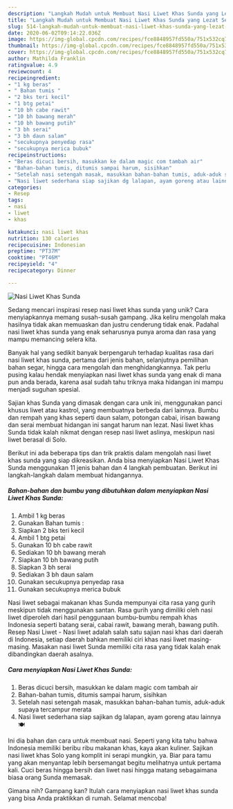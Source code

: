 ```yaml
---
description: "Langkah Mudah untuk Membuat Nasi Liwet Khas Sunda yang Lezat Sekali"
title: "Langkah Mudah untuk Membuat Nasi Liwet Khas Sunda yang Lezat Sekali"
slug: 514-langkah-mudah-untuk-membuat-nasi-liwet-khas-sunda-yang-lezat-sekali
date: 2020-06-02T09:14:22.036Z
image: https://img-global.cpcdn.com/recipes/fce8848957fd550a/751x532cq70/nasi-liwet-khas-sunda-foto-resep-utama.jpg
thumbnail: https://img-global.cpcdn.com/recipes/fce8848957fd550a/751x532cq70/nasi-liwet-khas-sunda-foto-resep-utama.jpg
cover: https://img-global.cpcdn.com/recipes/fce8848957fd550a/751x532cq70/nasi-liwet-khas-sunda-foto-resep-utama.jpg
author: Mathilda Franklin
ratingvalue: 4.9
reviewcount: 4
recipeingredient:
- "1 kg beras"
- " Bahan tumis "
- "2 bks teri kecil"
- "1 btg petai"
- "10 bh cabe rawit"
- "10 bh bawang merah"
- "10 bh bawang putih"
- "3 bh serai"
- "3 bh daun salam"
- "secukupnya penyedap rasa"
- "secukupnya merica bubuk"
recipeinstructions:
- "Beras dicuci bersih, masukkan ke dalam magic com tambah air"
- "Bahan-bahan tumis, ditumis sampai harum, sisihkan"
- "Setelah nasi setengah masak, masukkan bahan-bahan tumis, aduk-aduk supaya tercampur merata"
- "Nasi liwet sederhana siap sajikan dg lalapan, ayam goreng atau lainnya 🍽️"
categories:
- Resep
tags:
- nasi
- liwet
- khas

katakunci: nasi liwet khas 
nutrition: 130 calories
recipecuisine: Indonesian
preptime: "PT37M"
cooktime: "PT46M"
recipeyield: "4"
recipecategory: Dinner

---
```



![Nasi Liwet Khas Sunda](https://img-global.cpcdn.com/recipes/fce8848957fd550a/751x532cq70/nasi-liwet-khas-sunda-foto-resep-utama.jpg)

Sedang mencari inspirasi resep nasi liwet khas sunda yang unik? Cara menyiapkannya memang susah-susah gampang. Jika keliru mengolah maka hasilnya tidak akan memuaskan dan justru cenderung tidak enak. Padahal nasi liwet khas sunda yang enak seharusnya punya aroma dan rasa yang mampu memancing selera kita.

Banyak hal yang sedikit banyak berpengaruh terhadap kualitas rasa dari nasi liwet khas sunda, pertama dari jenis bahan, selanjutnya pemilihan bahan segar, hingga cara mengolah dan menghidangkannya. Tak perlu pusing kalau hendak menyiapkan nasi liwet khas sunda yang enak di mana pun anda berada, karena asal sudah tahu triknya maka hidangan ini mampu menjadi suguhan spesial.

Sajian khas Sunda yang dimasak dengan cara unik ini, menggunakan panci khusus liwet atau kastrol, yang membuatnya berbeda dari lainnya. Bumbu dan rempah yang khas seperti daun salam, potongan cabai, irisan bawang dan serai membuat hidangan ini sangat harum nan lezat. Nasi liwet khas Sunda tidak kalah nikmat dengan resep nasi liwet aslinya, meskipun nasi liwet berasal di Solo.


Berikut ini ada beberapa tips dan trik praktis dalam mengolah nasi liwet khas sunda yang siap dikreasikan. Anda bisa menyiapkan Nasi Liwet Khas Sunda menggunakan 11 jenis bahan dan 4 langkah pembuatan. Berikut ini langkah-langkah dalam membuat hidangannya.

<!--inarticleads1-->

##### Bahan-bahan dan bumbu yang dibutuhkan dalam menyiapkan Nasi Liwet Khas Sunda:

1. Ambil 1 kg beras
1. Gunakan  Bahan tumis :
1. Siapkan 2 bks teri kecil
1. Ambil 1 btg petai
1. Gunakan 10 bh cabe rawit
1. Sediakan 10 bh bawang merah
1. Siapkan 10 bh bawang putih
1. Siapkan 3 bh serai
1. Sediakan 3 bh daun salam
1. Gunakan secukupnya penyedap rasa
1. Gunakan secukupnya merica bubuk


Nasi liwet sebagai makanan khas Sunda mempunyai cita rasa yang gurih meskipun tidak menggunakan santan. Rasa gurih yang dimiliki oleh nasi liwet diperoleh dari hasil penggunaan bumbu-bumbu rempah khas Indonesia seperti batang serai, cabai rawit, bawang merah, bawang putih. Resep Nasi Liwet - Nasi liwet adalah salah satu sajian nasi khas dari daerah di Indonesia, setiap daerah bahkan memiliki ciri khas nasi liwet masing-masing. Masakan nasi liwet Sunda memiliki cita rasa yang tidak kalah enak dibandingkan daerah asalnya. 

<!--inarticleads2-->

##### Cara menyiapkan Nasi Liwet Khas Sunda:

1. Beras dicuci bersih, masukkan ke dalam magic com tambah air
1. Bahan-bahan tumis, ditumis sampai harum, sisihkan
1. Setelah nasi setengah masak, masukkan bahan-bahan tumis, aduk-aduk supaya tercampur merata
1. Nasi liwet sederhana siap sajikan dg lalapan, ayam goreng atau lainnya 🍽️


Ini dia bahan dan cara untuk membuat nasi. Seperti yang kita tahu bahwa Indonesia memiliki beribu ribu makanan khas, kaya akan kuliner. Sajikan nasi liwet khas Solo yang komplit ini serapi mungkin, ya. Biar para tamu yang akan menyantap lebih bersemangat begitu melihatnya untuk pertama kali. Cuci beras hingga bersih dan liwet nasi hingga matang sebagaimana biasa orang Sunda memasak. 

Gimana nih? Gampang kan? Itulah cara menyiapkan nasi liwet khas sunda yang bisa Anda praktikkan di rumah. Selamat mencoba!
